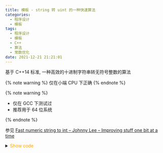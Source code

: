 ```yaml
---
title: 模板 - string 转 uint 的一种快速算法
categories:
  - 程序设计
  - 模板
tags:
  - 程序设计
  - 模板
  - C++
  - 算法
  - 常数优化
date: 2021-12-21 21:21:01
---
```


基于 C++14 标准, 一种高效的十进制字符串转无符号整数的算法

{% note warning %}
仅在小端 CPU 下正确
{% endnote %}

{% note warning %}

- 仅在 GCC 下测试过
- 推荐用于 64 位系统

{% endnote %}

<!-- more -->

参见 [Fast numeric string to int – Johnny Lee – Improving stuff one bit at a time](https://johnnylee-sde.github.io/Fast-numeric-string-to-int/)

<details>
<summary><font color='orange'>Show code</font></summary>

```cpp
//! only works properly on little-endian CPU, such as Intel CPU
//! works better on 64-bit CPU
inline constexpr uint64_t dec2uint_mod(const char* const num, const uint64_t mod) {
    size_t len = strlen(num);
    if (len == 0) return 0;
    __uint128_t ans = 0;
    for (size_t i = 0; i + 8 <= len; i += 8) {
        uint64_t res = *((uint64_t*)(num + i));
        res = (res & 0x0F0F0F0F0F0F0F0F) * 2561 >> 8;
        res = (res & 0x00FF00FF00FF00FF) * 6553601 >> 16;
        res = (res & 0x0000FFFF0000FFFF) * 42949672960001 >> 32;
        ans = (ans * 100000000 + res) % mod;
    }
    for (auto pch = num + (len / 8 * 8); pch < num + len;) ans = (ans * 10 + (*(pch++) & '\x0f')) % mod;
    return ans;
}
```

</details>
